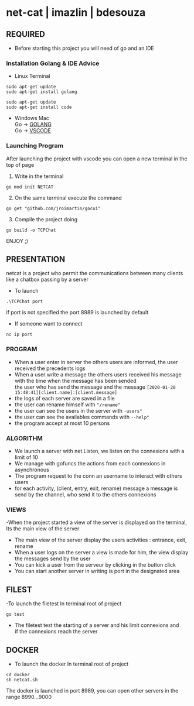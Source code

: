 # net-cat | imazlin | bdesouza

## REQUIRED

- Before starting this project you will need of go and an IDE
### Installation Golang & IDE Advice
- Linux Terminal
```
sudo apt-get update
sudo apt-get install golang

sudo apt-get update
sudo apt-get install code
```
- Windows Mac  
Go -> [GOLANG](https://go.dev/doc/install)  
Go -> [VSCODE](https://code.visualstudio.com/download)

### Launching Program
After launching the project with vscode you can open
a new terminal in the top of page  
1. Write in the terminal 
```
go mod init NETCAT
```
2. On the same terminal execute the command
```
go get "github.com/jroimartin/gocui"
```
3. Compile the project doing
``` 
go build -o TCPChat
```
ENJOY ;)  

## PRESENTATION
netcat is a project who permit the communications between many clients like a chatbox passing by a server
- To launch 
```
.\TCPChat port
```
if port is not specified the port 8989 is launched by default
- If someone want to connect
```
nc ip port
```

### PROGRAM  
- When a user enter in server the others users are informed, the user received the precedents logs 
- When a user write a message the others users received his message with the time when the message has been sended  
the user who has send the message and the message ``` [2020-01-20 15:48:41][client.name]:[client.message] ```  
- the logs of each server are saved in a file
- the user can rename himself with ``` "/rename" ```
- the user can see the users in the server with ``` -users" ```
- the user can see the availables commands with ``` --help" ```
- the program accept at most 10 persons

### ALGORITHM
- We launch a server with net.Listen, we listen on the connexions with a limit of 10  
- We manage with gofuncs the actions from each connexions in asynchronous  
- The program request to the conn an username to interact with others users
- for each activity, (client, entry, exit, rename) message a message is send by the channel, who send it to the others connexions  

### VIEWS
-When the project started a view of the server is displayed on the terminal, Its the main view of the server
- The main view of the server display the users activities : entrance, exit, rename
- When a user logs on the server a view is made for him, the view display the messages send by the user
- You can kick a user from the serveur by clicking in the button click
- You can start another server in writing is port in the designated area


## FILEST
-To launch the filetest In terminal root of project
```
go test
```

- The filetest test the starting of a server and his limit connexions and  
if the connexions reach the server

## DOCKER

- To launch the docker In terminal root of project
```
cd docker
sh netcat.sh
```

The docker is launched in port 8989, you can open other servers in the range 8990...9000